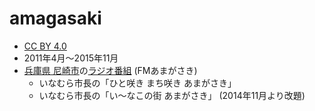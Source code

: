 
# amagasaki

- [CC BY 4.0](https://creativecommons.org/licenses/by/4.0/deed.ja)
- 2011年4月〜2015年11月
- [兵庫県 尼崎市](https://www.city.amagasaki.hyogo.jp/)の[ラジオ番組](https://www.city.amagasaki.hyogo.jp/op_data/1000916/1001317/1001355.html) (FMあまがさき)
    - いなむら市長の「ひと咲き まち咲き あまがさき」
    - いなむら市長の「い～なこの街 あまがさき」 (2014年11月より改題)
